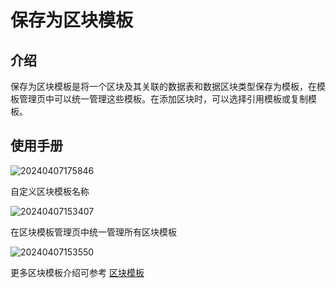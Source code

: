 # 保存为区块模板
<PluginInfo name="ui-schema-storage"></PluginInfo>

## 介绍

保存为区块模板是将一个区块及其关联的数据表和数据区块类型保存为模板，在模板管理页中可以统一管理这些模板。在添加区块时，可以选择引用模板或复制模板。

## 使用手册
![20240407175846](https://nocobase-docs.oss-cn-beijing.aliyuncs.com/20240407175846.png)

自定义区块模板名称

![20240407153407](https://nocobase-docs.oss-cn-beijing.aliyuncs.com/20240407153407.png)

在区块模板管理页中统一管理所有区块模板

![20240407153550](https://nocobase-docs.oss-cn-beijing.aliyuncs.com/20240407153550.png)

更多区块模板介绍可参考 [区块模板](/handbook/ui/blocks/block-templates)
